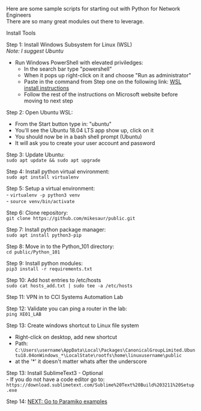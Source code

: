 Here are some sample scripts for starting out with Python for Network Engineers<br>
There are so many great modules out there to leverage.

Install Tools

Step 1: Install Windows Subsystem for Linux (WSL)<br>
<i>Note: I suggest Ubuntu</i><br>
- Run Windows PowerShell with elevated priviledges:
    - In the search bar type "powershell"
    - When it pops up right-click on it and choose "Run as administrator"
    - Paste in the command from Step one on the following link: [WSL install instructions](https://docs.microsoft.com/en-us/windows/wsl/install-win10)
    - Follow the rest of the instructions on Microsoft website before moving to next step 

Step 2: Open Ubuntu WSL:
- From the Start button type in: "ubuntu"
- You'll see the Ubuntu 18.04 LTS app show up, click on it
- You should now be in a bash shell prompt (Ubuntu)
- It will ask you to create your user account and password

Step 3: Update Ubuntu:<br>
```sudo apt update && sudo apt upgrade```

Step 4: Install python virtual environment:<br>
 ```sudo apt install virtualenv```<br>

Step 5: Setup a virtual environment:<br>
    - ```virtualenv -p python3 venv```<br>
    - ```source venv/bin/activate```<br>

Step 6: Clone repository:<br>
 ```git clone https://github.com/mikesaur/public.git```

Step 7: Install python package manager:<br>
```sudo apt install python3-pip```<br>

Step 8: Move in to the Python_101 directory:<br>
 ```cd public/Python_101```<br> 
 
Step 9: Install python modules:<br>
 ```pip3 install -r requirements.txt```<br>
   
Step 10: Add host entries to /etc/hosts<br>
```sudo cat hosts_add.txt | sudo tee -a /etc/hosts```

Step 11: VPN in to CCI Systems Automation Lab<br>

Step 12: Validate you can ping a router in the lab:<br>
```ping XE01_LAB```<br>

Step 13: Create windows shortcut to Linux file system
- Right-click on desktop, add new shortcut
- Path: 
```C:\Users\username\AppData\Local\Packages\CanonicalGroupLimited.Ubuntu18.04onWindows_*\LocalState\rootfs\home\linuxusername\public```
- at the '*' it doesn't matter whats after the underscore<br>

Step 13: Install SublimeText3 - Optional <br>
    - If you do not have a code editor go to: <br>
    ```https://download.sublimetext.com/Sublime%20Text%20Build%203211%20Setup.exe``` 
    
Step 14: [NEXT: Go to Paramiko examples](https://github.com/mikesaur/public/tree/master/Python_101/paramiko)

 